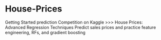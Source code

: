 # House-Prices
Getting Started prediction Competition on Kaggle >>> House Prices: Advanced Regression Techniques Predict sales prices and practice feature engineering, RFs, and gradient boosting 

